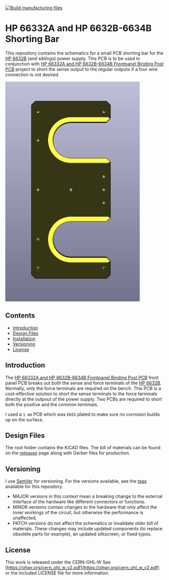 [![Build manufacturing files](https://github.com/PatrickBaus/Owner-avatar-HP6632B_shorting_bar/actions/workflows/ci.yml/badge.svg)](https://github.com/PatrickBaus/Owner-avatar-HP6632B_shorting_bar/actions/workflows/ci.yml)
# HP 66332A and HP 6632B-6634B Shorting Bar
This repository contains the schematics for a small PCB shorting bar for the [HP 6632B](https://www.keysight.com/us/en/product/6632B/100-watt-system-power-supply-20v-5a.html) (and siblings) power supply. This PCB is to be used in conjunction with [HP 66332A and HP 6632B-6634B Frontpanel Binding Post PCB](https://github.com/PatrickBaus/HP6632B_binding_posts) project to short the sense output to the regular outputs if a four wire connection is not desired.

![Shorting bar PCB](images/board.png)

## Contents
- [Introduction](#introduction)
- [Design Files](#design-files)
- [Installation](#installation)
- [Versioning](#versioning)
- [License](#license)

## Introduction
The [HP 66332A and HP 6632B-6634B Frontpanel Binding Post PCB](https://github.com/PatrickBaus/HP6632B_binding_posts) front panel PCB breaks out both the sense and force terminals of the [HP 6632B](https://www.keysight.com/us/en/product/6632B/100-watt-system-power-supply-20v-5a.html). Normally, only the force terminals are required on the bench. This PCB is a cost-effective solution to short the sense terminals to the force terminals directly at the outpout of the power supply. Two PCBs are required to short both the positive and the common terminals.

I used a ```1 mm``` PCB which was ```ENIG``` plated to make sure no corrosion builds up on the surface.

## Design Files
The root folder contains the KiCAD files. The bill of materials can be found on the [releases](../../releases) page along with Gerber files for production.

## Versioning
I use [SemVer](http://semver.org/) for versioning. For the versions available, see the [tags](../../tags) available for this repository.

- MAJOR versions in this context mean a breaking change to the external interface of the hardware like different connectors or functions.
- MINOR versions contain changes to the hardware that only affect the inner workings of the circuit, but otherwise the performance is unaffected.
- PATCH versions do not affect the schematics or invalidate older bill of materials. These changes may include updated components (to replace obsolete parts for example), an updated silkscreen, or fixed typos.

## License
This work is released under the CERN-OHL-W
See [https://ohwr.org/cern_ohl_w_v2.pdf](https://ohwr.org/cern_ohl_w_v2.pdf) or the included LICENSE file for more information.

